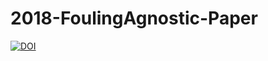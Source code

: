 # 2018-FoulingAgnostic-Paper

<a href="https://www.zenodo.org/badge/latestdoi/147855915"><img src="https://www.zenodo.org/badge/147855915.svg" alt="DOI"></a>
